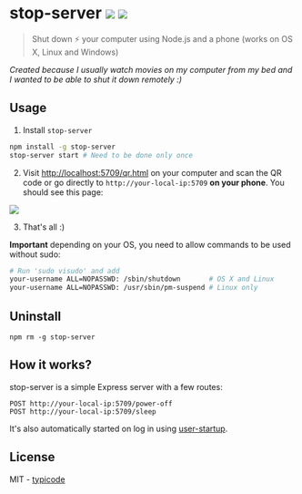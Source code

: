 # stop-server [![](https://badge.fury.io/js/stop-server.svg)](https://www.npmjs.com/package/stop-server) [![](https://travis-ci.org/typicode/stop-server.svg?branch=master)](https://travis-ci.org/typicode/stop-server)

> Shut down :zap: your computer using Node.js and a phone (works on OS X, Linux and Windows)

_Created because I usually watch movies on my computer from my bed and I wanted to be able to shut it down remotely :)_

## Usage

1. Install `stop-server`

  ```bash
  npm install -g stop-server
  stop-server start # Need to be done only once
  ```

2. Visit [http://localhost:5709/qr.html](http://localhost:5709/qr.html) on your computer and scan the QR code or go directly to `http://your-local-ip:5709` __on your phone__. You should see this page:

  ![](http://i.imgur.com/4WadpZc.png)

3. That's all :)

__Important__ depending on your OS, you need to allow commands to be used without sudo:

```bash
# Run 'sudo visudo' and add
your-username ALL=NOPASSWD: /sbin/shutdown       # OS X and Linux
your-username ALL=NOPASSWD: /usr/sbin/pm-suspend # Linux only
```

## Uninstall

```
npm rm -g stop-server
```

## How it works?

stop-server is a simple Express server with a few routes:

```
POST http://your-local-ip:5709/power-off
POST http://your-local-ip:5709/sleep
```

It's also automatically started on log in using [user-startup](https://github.com/typicode/user-startup).

## License

MIT - [typicode](https://github.com/typicode/stop-server)
